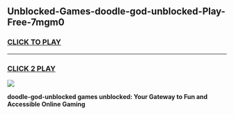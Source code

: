 
## Unblocked-Games-doodle-god-unblocked-Play-Free-7mgm0
<h3>
<a href="https://premium76.site?title=doodle-god-unblocked&ref=10A">CLICK TO PLAY</a></h3>
<hr>

<h3>
<a href="https://premium76.site?title=doodle-god-unblocked&ref=10A">CLICK 2 PLAY</a>
  
</h3>

<a href="https://premium76.site?title=doodle-god-unblocked&ref=10A"><img src="https://clearcache.store/games.png"></a>


**doodle-god-unblocked games unblocked: Your Gateway to Fun and Accessible Online Gaming**
